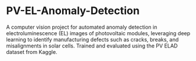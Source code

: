 # PV-EL-Anomaly-Detection
A computer vision project for automated anomaly detection in electroluminescence (EL) images of photovoltaic modules, leveraging deep learning to identify manufacturing defects such as cracks, breaks, and misalignments in solar cells. Trained and evaluated using the PV ELAD dataset from Kaggle.
